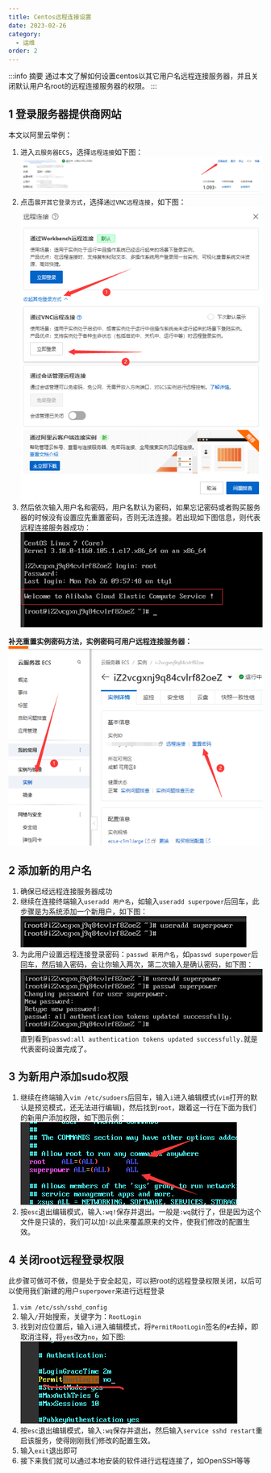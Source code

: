 ```yaml
---
title: Centos远程连接设置
date: 2023-02-26
category:
  - 运维
order: 2
---
```


<!-- more -->

:::info 摘要
通过本文了解如何设置centos以其它用户名远程连接服务器，并且关闭默认用户名root的远程连接服务器的权限。
:::

## 1 登录服务器提供商网站

本文以阿里云举例：
1. 进入`云服务器ECS`，选择`远程连接`如下图：  
   ![远程连接](./img/20240226100553.png)
2. 点击`展开其它登录方式`，选择`通过VNC远程连接`，如下图：  
   ![VNC远程连接](./img/20240226100716.png)
3. 然后依次输入用户名和密码，用户名默认为密码，如果忘记密码或者购买服务器的时候没有设置应先重置密码，否则无法连接。若出现如下图信息，则代表远程连接服务器成功：  
   ![远程连接服务器成功](./img/20240226101106.png)

**补充重置实例密码方法，实例密码可用户远程连接服务器：**  
![重置实例密码](./img/20240226101333.png)

## 2 添加新的用户名

1. 确保已经远程连接服务器成功
2. 继续在连接终端输入`useradd 用户名`，如输入`useradd superpower`后回车，此步骤是为系统添加一个新用户，如下图：  
   ![添加新用户](./img/20240226101753.png)
3. 为此用户设置远程连接登录密码：`passwd 新用户名`，如`passwd superpower`后回车，然后输入密码，会让你输入两次，第二次输入是确认密码，如下图：  
   ![为新用户设置密码](./img/20240226102017.png)  
   直到看到`passwd:all authentication tokens updated successfully.`就是代表密码设置完成了。

## 3 为新用户添加sudo权限

1. 继续在终端输入`vim /etc/sudoers`后回车，输入`i`进入编辑模式(`vim`打开的默认是预览模式，还无法进行编辑)，然后找到`root`，跟着这一行在下面为我们的新用户添加权限，如下图示例：  
   ![为新用户添加权限](./img/20240226102554.png)
2. 按`esc`退出编辑模式，输入`:wq!`保存并退出。一般是`:wq`就行了，但是因为这个文件是只读的，我们可以加`!`以此来覆盖原来的文件，使我们修改的配置生效。

## 4 关闭root远程登录权限

此步骤可做可不做，但是处于安全起见，可以把root的远程登录权限关闭，以后可以使用我们新建的用户`superpower`来进行远程登录

1. `vim /etc/ssh/sshd_config`
2. 输入`/`开始搜索，关键字为：`RootLogin`
3. 找到对应位置后，输入`i`进入编辑模式，将`PermitRootLogin`签名的`#`去掉，即取消注释，将`yes`改为`no`，如下图:  
   ![关闭root远程登录权限](./img/20240301154601.png)
4. 按`esc`退出编辑模式，输入`:wq`保存并退出，然后输入`service sshd restart`重启该服务，使得刚刚我们修改的配置生效。
5. 输入`exit`退出即可
6. 接下来我们就可以通过本地安装的软件进行远程连接了，如OpenSSH等等